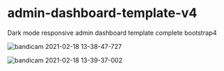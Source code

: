 # admin-dashboard-template-v4
Dark mode responsive admin dashboard template complete bootstrap4

![bandicam 2021-02-18 13-38-47-727](https://user-images.githubusercontent.com/59271775/108316428-db988a00-71f7-11eb-9ffa-ec9d1017a7cb.jpg)

![bandicam 2021-02-18 13-39-37-002](https://user-images.githubusercontent.com/59271775/108316560-02ef5700-71f8-11eb-90b4-cd4607d66bf4.jpg)


